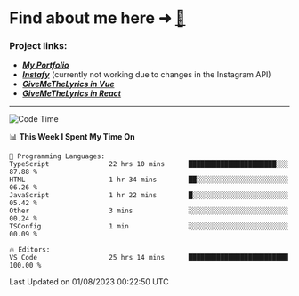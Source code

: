 # Find about me here ➜ [🧑](https://pauabella.dev)

### Project links:
- ***[My Portfolio](https://pauabella.dev)***
- ***[Instafy](https://instafy.me)*** (currently not working due to changes in the Instagram API)
- ***[GiveMeTheLyrics in Vue](https://lyrics.pauabella.dev)***
- ***[GiveMeTheLyrics in React](https://pauabella.dev/GiveMeTheLyrics)***

---
<!--START_SECTION:waka-->
![Code Time](http://img.shields.io/badge/Code%20Time-2%2C350%20hrs%2038%20mins-blue)

📊 **This Week I Spent My Time On** 

```text
💬 Programming Languages: 
TypeScript               22 hrs 10 mins      ██████████████████████░░░   87.88 % 
HTML                     1 hr 34 mins        ██░░░░░░░░░░░░░░░░░░░░░░░   06.26 % 
JavaScript               1 hr 22 mins        █░░░░░░░░░░░░░░░░░░░░░░░░   05.42 % 
Other                    3 mins              ░░░░░░░░░░░░░░░░░░░░░░░░░   00.24 % 
TSConfig                 1 min               ░░░░░░░░░░░░░░░░░░░░░░░░░   00.09 % 

🔥 Editors: 
VS Code                  25 hrs 14 mins      █████████████████████████   100.00 % 
```


 Last Updated on 01/08/2023 00:22:50 UTC
<!--END_SECTION:waka-->
